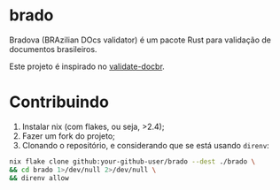 # brado
Bradova (BRAzilian DOcs validator) é um pacote Rust para validação de documentos brasileiros.

Este projeto é inspirado no [validate-docbr](https://github.com/alvarofpp/validate-docbr).

# Contribuindo

1. Instalar nix (com flakes, ou seja, >2.4);
2. Fazer um fork do projeto;
3. Clonando o repositório, e considerando que se está usando `direnv`:
```bash
nix flake clone github:your-github-user/brado --dest ./brado \
&& cd brado 1>/dev/null 2>/dev/null \
&& direnv allow
